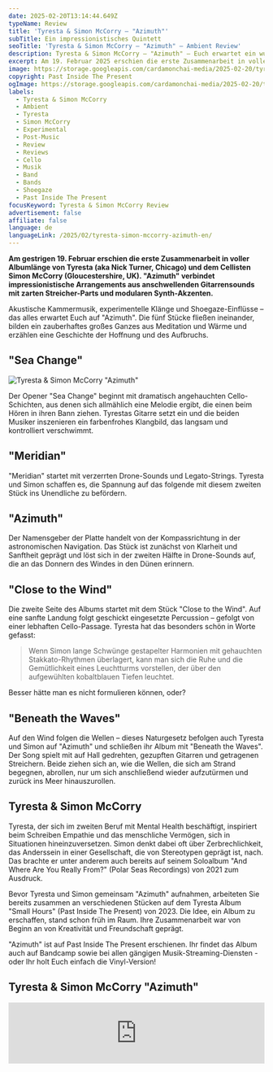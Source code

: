 ```yaml
---
date: 2025-02-20T13:14:44.649Z
typeName: Review
title: 'Tyresta & Simon McCorry – "Azimuth"'
subTitle: Ein impressionistisches Quintett
seoTitle: 'Tyresta & Simon McCorry – "Azimuth" – Ambient Review'
description: Tyresta & Simon McCorry – "Azimuth" – Euch erwartet ein wunderschönes Album, das Kammermusik, Ambient und Shoegaze verbindet. Jetzt reinhören!
excerpt: Am 19. Februar 2025 erschien die erste Zusammenarbeit in voller Albumlänge von Tyresta (aka Nick Turner, Chicago) und dem Cellisten Simon McCorry (Gloucestershire, UK). "Azimuth" verbindet impressionistische Arrangements aus anschwellenden Gitarrensounds mit zarten Streicher-Parts und modularen Synth-Akzenten.
image: https://storage.googleapis.com/cardamonchai-media/2025-02-20/tyresta-simon-mccorry-azimuth-soundsvegan-com-jpg-imagine-c8c8a8_c0c49f_1024_768/640.webp
copyright: Past Inside The Present
ogImage: https://storage.googleapis.com/cardamonchai-media/2025-02-20/tyresta-simon-mccorry-azimuth-soundsvegan-com-og-jpg-imagine-c8c8a8_b3ba96_1200_628/640.webp
labels:
  - Tyresta & Simon McCorry
  - Ambient
  - Tyresta
  - Simon McCorry
  - Experimental
  - Post-Music
  - Review
  - Reviews
  - Cello
  - Musik
  - Band
  - Bands
  - Shoegaze
  - Past Inside The Present
focusKeyword: Tyresta & Simon McCorry Review
advertisement: false
affiliate: false
language: de
languageLink: /2025/02/tyresta-simon-mccorry-azimuth-en/
---
```


**Am gestrigen 19. Februar erschien die erste Zusammenarbeit in voller Albumlänge von Tyresta (aka Nick Turner, Chicago) und dem Cellisten Simon McCorry (Gloucestershire, UK). "Azimuth" verbindet impressionistische Arrangements aus anschwellenden Gitarrensounds mit zarten Streicher-Parts und modularen Synth-Akzenten.**

Akustische Kammermusik, experimentelle Klänge und Shoegaze-Einflüsse – das alles erwartet Euch auf "Azimuth". Die fünf Stücke fließen ineinander, bilden ein zauberhaftes großes Ganzes aus Meditation und Wärme und erzählen eine Geschichte der Hoffnung und des Aufbruchs.

## "Sea Change"

![Tyresta & Simon McCorry "Azimuth"](https://storage.googleapis.com/cardamonchai-media/2025-02-20/tyresta-simon-mccorry-azimuth-album-artwork-soundsvegan-com-jpg-imagine-d8d8b8_9fad84_700_700/640.webp 'Tyresta & Simon McCorry "Azimuth"')

Der Opener "Sea Change" beginnt mit dramatisch angehauchten Cello-Schichten, aus denen sich allmählich eine Melodie ergibt, die einen beim Hören in ihren Bann ziehen. Tyrestas Gitarre setzt ein und die beiden Musiker inszenieren ein farbenfrohes Klangbild, das langsam und kontrolliert verschwimmt.

## "Meridian"

"Meridian" startet mit verzerrten Drone-Sounds und Legato-Strings. Tyresta und Simon schaffen es, die Spannung auf das folgende mit diesem zweiten Stück ins Unendliche zu befördern.

## "Azimuth"

Der Namensgeber der Platte handelt von der Kompassrichtung in der astronomischen Navigation. Das Stück ist zunächst von Klarheit und Sanftheit geprägt und löst sich in der zweiten Hälfte in Drone-Sounds auf, die an das Donnern des Windes in den Dünen erinnern.

## "Close to the Wind"

Die zweite Seite des Albums startet mit dem Stück "Close to the Wind". Auf eine sanfte Landung folgt geschickt eingesetzte Percussion – gefolgt von einer lebhaften Cello-Passage. Tyresta hat das besonders schön in Worte gefasst:

> Wenn Simon lange Schwünge gestapelter Harmonien mit gehauchten Stakkato-Rhythmen überlagert, kann man sich die Ruhe und die Gemütlichkeit eines Leuchtturms vorstellen, der über den aufgewühlten kobaltblauen Tiefen leuchtet.

Besser hätte man es nicht formulieren können, oder?

## "Beneath the Waves"

Auf den Wind folgen die Wellen – dieses Naturgesetz befolgen auch Tyresta und Simon auf "Azimuth" und schließen ihr Album mit "Beneath the Waves". Der Song spielt mit auf Hall gedrehten, gezupften Gitarren und getragenen Streichern. Beide ziehen sich an, wie die Wellen, die sich am Strand begegnen, abrollen, nur um sich anschließend wieder aufzutürmen und zurück ins Meer hinauszurollen.

## Tyresta & Simon McCorry

Tyresta, der sich im zweiten Beruf mit Mental Health beschäftigt, inspiriert beim Schreiben Empathie und das menschliche Vermögen, sich in Situationen hineinzuversetzen. Simon denkt dabei oft über Zerbrechlichkeit, das Anderssein in einer Gesellschaft, die von Stereotypen geprägt ist, nach. Das brachte er unter anderem auch bereits auf seinem Soloalbum "And Where Are You Really From?" (Polar Seas Recordings) von 2021 zum Ausdruck.

Bevor Tyresta und Simon gemeinsam "Azimuth" aufnahmen, arbeiteten Sie bereits zusammen an verschiedenen Stücken auf dem Tyresta Album "Small Hours" (Past Inside The Present) von 2023. Die Idee, ein Album zu erschaffen, stand schon früh im Raum. Ihre Zusammenarbeit war von Beginn an von Kreativität und Freundschaft geprägt.

"Azimuth" ist auf Past Inside The Present erschienen. Ihr findet das Album auch auf Bandcamp sowie bei allen gängigen Musik-Streaming-Diensten - oder Ihr holt Euch einfach die Vinyl-Version!

## Tyresta & Simon McCorry "Azimuth"

<iframe
  style="border: 0; width: 100%; height: 120px;"
  src="https://bandcamp.com/EmbeddedPlayer/album=278059402/size=large/bgcol=ffffff/linkcol=5c9b72/tracklist=false/artwork=small/transparent=true/"
  seamless
>
  <a href="https://pitp.bandcamp.com/album/azimuth">
    Azimuth by Tyresta &amp; Simon McCorry
  </a>
</iframe>
